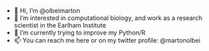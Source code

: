 - 👋 Hi, I’m @olbeimarton
- 👀 I’m interested in computational biology, and work as a research scientist in the Earlham Institute
- 🌱 I’m currently trying to improve my Python/R
- 📫 You can reach me here or on my twitter profile: @martonolbei

<!---
olbeimarton/olbeimarton is a ✨ special ✨ repository because its `README.md` (this file) appears on your GitHub profile.
You can click the Preview link to take a look at your changes.
--->
